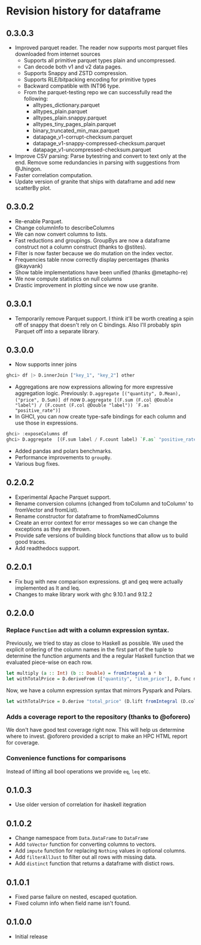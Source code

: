 # Revision history for dataframe

## 0.3.0.3
* Improved parquet reader. The reader now supports most parquet files downloaded from internet sources
  * Supports all primitive parquet types plain and uncompressed.
  * Can decode both v1 and v2 data pages.
  * Supports Snappy and ZSTD compression.
  * Supports RLE/bitpacking encoding for primitive types
  * Backward compatible with INT96 type.
  * From the parquet-testing repo we can successfully read the following:
    * alltypes_dictionary.parquet
    * alltypes_plain.parquet
    * alltypes_plain.snappy.parquet
    * alltypes_tiny_pages_plain.parquet
    * binary_truncated_min_max.parquet
    * datapage_v1-corrupt-checksum.parquet
    * datapage_v1-snappy-compressed-checksum.parquet
    * datapage_v1-uncompressed-checksum.parquet
* Improve CSV parsing: Parse bytestring and convert to text only at the end. Remove some redundancies in parsing with suggestions from @Jhingon.
* Faster correlation computation.
* Update version of granite that ships with dataframe and add new scatterBy plot.

## 0.3.0.2
* Re-enable Parquet.
* Change columnInfo to describeColumns
* We can now convert columns to lists.
* Fast reductions and groupings. GroupBys are now a dataframe construct not a column construct (thanks to @stites).
* Filter is now faster because we do mutation on the index vector.
* Frequencies table nnow correctly display percentages (thanks @kayvank)
* Show table implementations have been unified (thanks @metapho-re)
* We now compute statistics on null columns
* Drastic improvement in plotting since we now use granite.

## 0.3.0.1
* Temporarily remove Parquet support. I think it'll be worth creating a spin off of snappy that doesn't rely on C bindings. Also I'll probably spin Parquet off into a separate library.

## 0.3.0.0
* Now supports inner joins
```haskell
ghci> df |> D.innerJoin ["key_1", "key_2"] other
```
* Aggregations are now expressions allowing for more expressive aggregation logic. Previously: `D.aggregate [("quantity", D.Mean), ("price", D.Sum)] df` now ``D.aggregate [(F.sum (F.col @Double "label") / (F.count (F.col @Double "label")) `F.as` "positive_rate")]``
* In GHCI, you can now create type-safe bindings for each column and use those in expressions.

```haskell
ghci> :exposeColumns df
ghci> D.aggregate  [(F.sum label / F.count label) `F.as` "positive_rate"]
```
* Added pandas and polars benchmarks.
* Performance improvements to `groupBy`.
* Various bug fixes.

## 0.2.0.2
* Experimental Apache Parquet support.
* Rename conversion columns (changed from toColumn and toColumn' to fromVector and fromList).
* Rename constructor for dataframe to fromNamedColumns
* Create an error context for error messages so we can change the exceptions as they are thrown.
* Provide safe versions of building block functions that allow us to build good traces.
* Add readthedocs support.

## 0.2.0.1
* Fix bug with new comparison expressions. gt and geq were actually implemented as lt and leq.
* Changes to make library work with ghc 9.10.1 and 9.12.2

## 0.2.0.0
### Replace `Function` adt with a column expression syntax.

Previously, we tried to stay as close to Haskell as possible. We used the explicit
ordering of the column names in the first part of the tuple to determine the function
arguments and the a regular Haskell function that we evaluated piece-wise on each row.

```haskell
let multiply (a :: Int) (b :: Double) = fromIntegral a * b
let withTotalPrice = D.deriveFrom (["quantity", "item_price"], D.func multiply) "total_price" df
```

Now, we have a column expression syntax that mirrors Pyspark and Polars.

```haskell
let withTotalPrice = D.derive "total_price" (D.lift fromIntegral (D.col @Int "quantity") * (D.col @Double"item_price")) df
```

### Adds a coverage report to the repository (thanks to @oforero)
We don't have good test coverage right now. This will help us determine where to invest.
@oforero provided a script to make an HPC HTML report for coverage.

### Convenience functions for comparisons 
Instead of lifting all bool operations we provide `eq`, `leq` etc.

## 0.1.0.3
* Use older version of correlation for ihaskell itegration

## 0.1.0.2
* Change namespace from `Data.DataFrame` to `DataFrame`
* Add `toVector` function for converting columns to vectors.
* Add `impute` function for replacing `Nothing` values in optional columns.
* Add `filterAllJust` to filter out all rows with missing data.
* Add `distinct` function that returns a dataframe with distict rows.

## 0.1.0.1
* Fixed parse failure on nested, escaped quotation.
* Fixed column info when field name isn't found.

## 0.1.0.0
* Initial release
